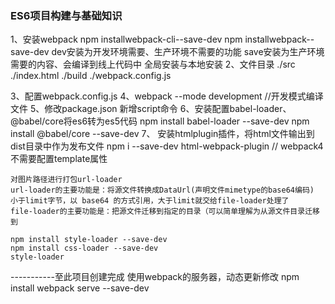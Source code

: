 ### ES6项目构建与基础知识
1、安装webpack
    npm installwebpack-cli--save-dev
    npm installwebpack--save-dev
    dev安装为开发环境需要、生产环境不需要的功能 save安装为生产环境需要的内容、会编译到线上代码中
    全局安装与本地安装 
2、文件目录
    ./src
    ./index.html
    ./build
    ./webpack.config.js

3、配置webpack.config.js
4、webpack --mode development   //开发模式编译文件
5、修改package.json 新增script命令
6、安装配置babel-loader、@babel/core将es6转为es5代码
    npm install babel-loader --save-dev
    npm install @babel/core --save-dev
7、 安装htmlplugin插件，将html文件输出到dist目录中作为发布文件
    npm i --save-dev html-webpack-plugin
    // webpack4不需要配置template属性


    对图片路径进行打包url-loader 
    url-loader的主要功能是：将源文件转换成DataUrl(声明文件mimetype的base64编码)
    小于limit字节，以 base64 的方式引用，大于limit就交给file-loader处理了
    file-loader的主要功能是：把源文件迁移到指定的目录（可以简单理解为从源文件目录迁移到

    npm install style-loader --save-dev
    npm install css-loader --save-dev
    style-loader

-----------至此项目创建完成
使用webpack的服务器，动态更新修改
npm install webpack serve --save-dev
